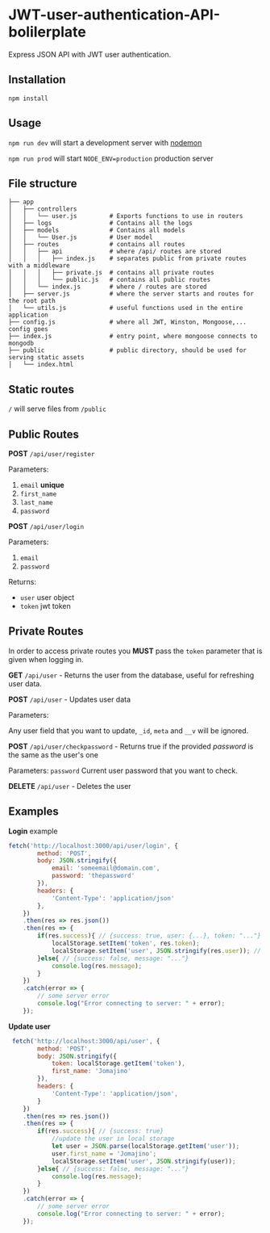 # JWT-user-authentication-API-bolilerplate
Express JSON API with JWT user authentication.

## Installation

```
npm install
```

## Usage
`npm run dev` will start a development server with [nodemon](https://nodemon.io/)

`npm run prod` will start `NODE_ENV=production` production server

## File structure
```
├── app
│   ├── controllers
│   │   └── user.js         # Exports functions to use in routers
│   ├── logs                # Contains all the logs
│   ├── models              # Contains all models
│   │   └── User.js         # User model
│   ├── routes              # contains all routes
│   │   ├── api             # where /api/ routes are stored
│   │   │   ├── index.js    # separates public from private routes with a middleware
│   │   │   ├── private.js  # contains all private routes
│   │   │   └── public.js   # contains all public routes
│   │   └── index.js        # where / routes are stored
│   ├── server.js           # where the server starts and routes for the root path
│   └── utils.js            # useful functions used in the entire application
├── config.js               # where all JWT, Winston, Mongoose,... config goes
├── index.js                # entry point, where mongoose connects to mongodb
├── public                  # public directory, should be used for serving static assets
│   └── index.html
```
## Static routes
`/` will serve files from `/public`

## Public Routes
**POST** `/api/user/register`

Parameters:
1. `email` **unique**
2. `first_name`
3. `last_name`
4. `password`

**POST** `/api/user/login`

Parameters:
1. `email`
2. `password`

Returns:

* `user` user object
* `token` jwt token

## Private Routes
In order to access private routes you **MUST** pass the `token` parameter that is given when logging in.

**GET** `/api/user` - Returns the user from the database, useful for refreshing user data.

**POST** `/api/user` - Updates user data

Parameters:

Any user field that you want to update, `_id`, `meta` and `__v` will be ignored.

**POST** `/api/user/checkpassword` - Returns true if the provided *password* is the same as the user's one

Parameters:
`password` Current user password that you want to check.


**DELETE** `/api/user` - Deletes the user

## Examples
**Login** example
```js
fetch('http://localhost:3000/api/user/login', {
        method: 'POST',
        body: JSON.stringify({
            email: 'someemail@domain.com',
            password: 'thepassword'
        }),
        headers: {
            'Content-Type': 'application/json'
        },
    })
    .then(res => res.json())
    .then(res => {
        if(res.success){ // {success: true, user: {...}, token: "..."}
            localStorage.setItem('token', res.token);
            localStorage.setItem('user', JSON.stringify(res.user)); // *optional*
        }else{ // {success: false, message: "..."}
            console.log(res.message);
        }
    })
    .catch(error => {
        // some server error
        console.log("Error connecting to server: " + error);
    });
```

**Update user**
```js
 fetch('http://localhost:3000/api/user', {
        method: 'POST',
        body: JSON.stringify({
            token: localStorage.getItem('token'),
            first_name: 'Jomajino'
        }),
        headers: {
            'Content-Type': 'application/json',
        }
    })
    .then(res => res.json())
    .then(res => {
        if(res.success){ // {success: true}
            //update the user in local storage
            let user = JSON.parse(localStorage.getItem('user'));
            user.first_name = 'Jomajino';
            localStorage.setItem('user', JSON.stringify(user));
        }else{ // {success: false, message: "..."}
            console.log(res.message);
        }
    })
    .catch(error => {
        // some server error
        console.log("Error connecting to server: " + error);
    });
```
